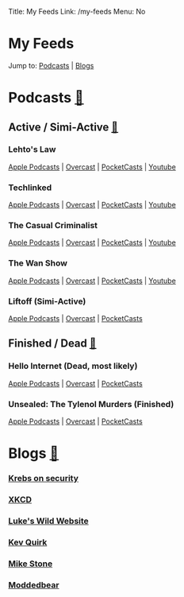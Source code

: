 Title: My Feeds
Link: /my-feeds
Menu: No

# My Feeds

Jump to: [Podcasts](#podcasts) | [Blogs](#blogs)
<div id="podcasts" />
	
# Podcasts [🔗](/my-feeds#podcasts)
<div id="active" />
	
## Active / Simi-Active [🔗](/my-feeds#active)

### Lehto's Law

[Apple Podcasts](https://podcasts.apple.com/us/podcast/lehtos-law/id937280934) | [Overcast](https://overcast.fm/itunes937280934/lehtos-law) | [PocketCasts](https://pca.st/ER7G) | [Youtube](https://www.youtube.com/@stevelehto)

### Techlinked

[Apple Podcasts](https://podcasts.apple.com/us/podcast/techlinked/id1559402520) | [Overcast](https://overcast.fm/itunes1559402520/techlinked) | [PocketCasts](https://pca.st/bape8uaa) | [Youtube](https://www.youtube.com/@techlinked)

### The Casual Criminalist

[Apple Podcasts](https://podcasts.apple.com/us/podcast/the-casual-criminalist/id1545318164) | [Overcast](https://overcast.fm/itunes1545318164/the-casual-criminalist) | [PocketCasts](https://pca.st/tipuxr73) | [Youtube](https://www.youtube.com/@TheCasualCriminalist)

### The Wan Show

[Apple Podcasts](https://podcasts.apple.com/us/podcast/the-wan-show/id1062997995) | [Overcast](https://overcast.fm/itunes1062997995/the-wan-show) | [PocketCasts](https://pca.st/wanshow) | [Youtube](https://www.youtube.com/@LinusTechTips/streams)

### Liftoff (Simi-Active)

[Apple Podcasts](https://podcasts.apple.com/us/podcast/liftoff/id1031275911) | [Overcast](https://overcast.fm/itunes1559402520/techlinked) | [PocketCasts](https://pca.st/liftoff)
<div id="dead" />

## Finished / Dead [🔗](/my-feeds#dead)

### Hello Internet (Dead, most likely)

[Apple Podcasts](https://podcasts.apple.com/us/podcast/hello-internet/id811377230) | [Overcast](https://overcast.fm/itunes811377230/hello-internet) | [PocketCasts](https://pca.st/hellointernet)

### Unsealed: The Tylenol Murders (Finished)

[Apple Podcasts](https://podcasts.apple.com/us/podcast/unsealed-the-tylenol-murders/id1644733486) | [Overcast](https://overcast.fm/itunes1644733486/unsealed-the-tylenol-murders) | [PocketCasts](https://pca.st/4s2o9rzg)
<div id="blogs" />

# Blogs [🔗](/my-feeds#blogs)

### [Krebs on security](https://krebsonsecurity.com/)

### [XKCD](xkcd.com)

### [Luke's Wild Website](https://www.lkhrs.com)

### [Kev Quirk](https://kevquirk.com)

### [Mike Stone](https://mikestone.me)

### [Moddedbear](https://moddedbear.com)